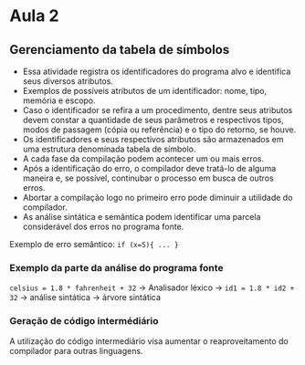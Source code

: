 # Aula 2 

## Gerenciamento da tabela de símbolos

- Essa atividade registra os identificadores do programa alvo e identifica seus diversos atributos. 
- Exemplos de possíveis atributos de um identificador: nome, tipo, memória e escopo. 
- Caso o identificador se refira a um procedimento, dentre seus atributos devem constar a quantidade de seus parâmetros e respectivos tipos, modos de passagem (cópia ou referência) e o tipo do retorno, se houve.
- Os identificadores e seus respectivos atributos são armazenados em uma estrutura denominada tabela de símbolo. 
- A cada fase da compilação podem acontecer um ou mais erros.
- Após a identificação do erro, o compilador deve tratá-lo de alguma maneira e, se possível, continubar o processo em busca de outros erros. 
- Abortar a compilação logo no primeiro erro pode diminuir a utilidade do compilador. 
- As análise sintática e semântica podem identificar uma parcela considerável dos erros no programa fonte. 



Exemplo de erro semântico: 
`
if (x=5){
    ...
}
`

### Exemplo da parte da análise do programa fonte

`celsius = 1.8 * fahrenheit + 32` -> Analisador léxico -> `id1 = 1.8 * id2 + 32` -> análise sintática -> árvore sintática

<!-- @TODO: inserir imagens -->

### Geração de código intermédiário

A utilização do código intermediário visa aumentar o reaproveitamento do compilador para outras linguagens. 

> 




